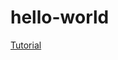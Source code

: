 # hello-world

[Tutorial](http://jxv.io/blog/2018-03-23-Generate-Typesafe-APIs-with-Fluid-Pt1.html)

